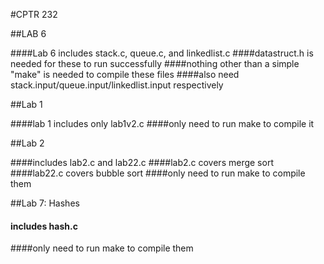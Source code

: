 #CPTR 232

##LAB 6



####Lab 6 includes stack.c, queue.c, and linkedlist.c
####datastruct.h is needed for these to run successfully
####nothing other than a simple "make" is needed to compile these files
####also need stack.input/queue.input/linkedlist.input respectively


##Lab 1

####lab 1 includes only lab1v2.c
####only need to run make to compile it


##Lab 2

####includes lab2.c and lab22.c
####lab2.c covers merge sort
####lab22.c covers bubble sort
####only need to run make to compile them

##Lab 7: Hashes

#### includes hash.c
####only need to run make to compile them